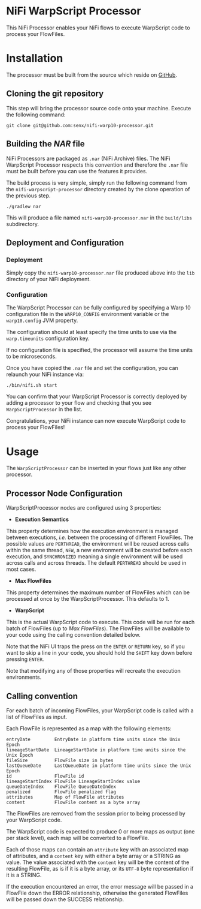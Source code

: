 # NiFi WarpScript Processor

This NiFi Processor enables your NiFi flows to execute WarpScript code to process your FlowFiles.

# Installation

The processor must be built from the source which reside on [GitHub](https://github.com/senx/nifi-warp10-processor).

## Cloning the git repository

This step will bring the processor source code onto your machine. Execute the following command:

```
git clone git@github.com:senx/nifi-warp10-processor.git
```

## Building the *NAR* file

NiFi Processors are packaged as `.nar` (NiFi Archive) files. The NiFi WarpScript Processor respects this convention and therefore the `.nar` file must be built before you can use the features it provides.

The build process is very simple, simply run the following command from the `nifi-warpscript-processor` directory created by the clone operation of the previous step.

```
./gradlew nar
```

This will produce a file named `nifi-warp10-processor.nar` in the `build/libs` subdirectory.

## Deployment and Configuration

### Deployment

Simply copy the `nifi-warp10-processor.nar` file produced above into the `lib` directory of your NiFi deployment.

### Configuration

The WarpScript Processor can be fully configured by specifying a Warp 10 configuration file in the `WARP10_CONFIG` environment variable or the `warp10.config` JVM property.

The configuration should at least specify the time units to use via the `warp.timeunits` configuration key.

If no configuration file is specified, the processor will assume the time units to be microseconds.

Once you have copied the `.nar` file and set the configuration, you can relaunch your NiFi instance via:

```
./bin/nifi.sh start
```

You can confirm that your WarpScript Processor is correctly deployed by adding a processor to your flow and checking that you see `WarpScriptProcessor` in the list.

Congratulations, your NiFi instance can now execute WarpScript code to process your FlowFiles!

# Usage

The `WarpScriptProcessor` can be inserted in your flows just like any other processor.

## Processor Node Configuration

WarpScriptProcessor nodes are configured using 3 properties:

* **Execution Semantics**

This property determines how the execution environment is managed between executions, *i.e.* between the processing of different FlowFiles. The possible values are `PERTHREAD`, the environment will be reused across calls within the same thread, `NEW`, a new environment will be created before each execution, and `SYNCHRONIZED` meaning a single environment will be used across calls and across threads. The default `PERTHREAD` should be used in most cases.

* **Max FlowFiles**

This property determines the maximum number of FlowFiles which can be processed at once by the WarpScriptProcessor. This defaults to 1.

* **WarpScript**

This is the actual WarpScript code to execute. This code will be run for each batch of FlowFiles (up to *Max FlowFiles*). The FlowFiles will be available to your code using the calling convention detailed below.

Note that the NiFi UI traps the press on the `ENTER` or `RETURN` key, so if you want to skip a line in your code, you should hold the `SHIFT` key down before pressing `ENTER`.

Note that modifying any of those properties will recreate the execution environments.

## Calling convention

For each batch of incoming FlowFiles, your WarpScript code is called with a list of FlowFiles as input.

Each FlowFile is represented as a map with the following elements:

```
entryDate         EntryDate in platform time units since the Unix Epoch
lineageStartDate  LineageStartDate in platform time units since the Unix Epoch
fileSize          FlowFile size in bytes
lastQueueDate     LastQueueDate in platform time units since the Unix Epoch
id                FlowFile id
lineageStartIndex FlowFile LineageStartIndex value
queueDateIndex    FlowFile QueueDateIndex
penalized         FlowFile penalized flag
attributes        Map of FlowFile attributes
content           FlowFile content as a byte array            
```

The FlowFiles are removed from the session prior to being processed by your WarpScript code.

The WarpScript code is expected to produce 0 or more maps as output (one per stack level), each map will be converted to a FlowFile.

Each of those maps can contain an `attribute` key with an associated map of attributes, and a `content` key with either a byte array or a STRING as value. The value associated with the `content` key will be the content of the resulting FlowFile, as is if it is a byte array, or its `UTF-8` byte representation if it is a STRING.

If the execution encountered an error, the error message will be passed in a FlowFile down the ERROR relationship, otherwise the generated FlowFiles will be passed down the SUCCESS relationship.
